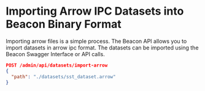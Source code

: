 # Importing Arrow IPC Datasets into Beacon Binary Format

Importing arrow files is a simple process. The Beacon API allows you to import datasets in arrow ipc format. The datasets can be imported using the Beacon Swagger Interface or API calls.

```json
POST /admin/api/datasets/import-arrow
{
  "path": "./datasets/sst_dataset.arrow"
}
```
